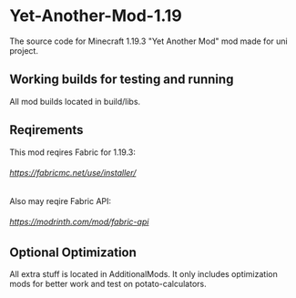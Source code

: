 # Yet-Another-Mod-1.19
The source code for Minecraft 1.19.3 "Yet Another Mod" mod made for uni project.

## Working builds for testing and running
All mod builds located in build/libs.

## Reqirements
This mod reqires Fabric for 1.19.3:
###### https://fabricmc.net/use/installer/
Also may reqire Fabric API:
###### https://modrinth.com/mod/fabric-api

## Optional Optimization
All extra stuff is located in AdditionalMods. It only includes optimization mods for better work and test on potato-calculators.
